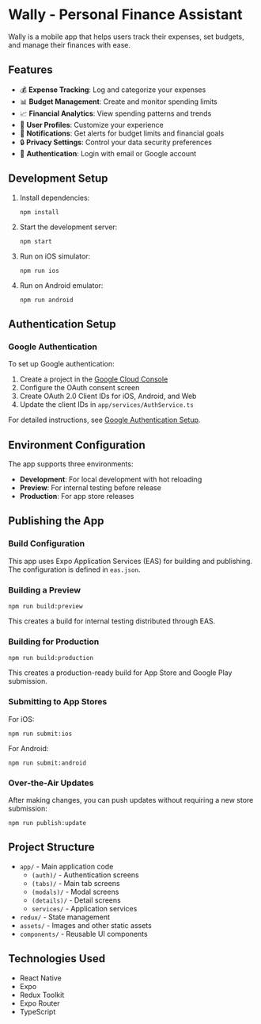 # Wally - Personal Finance Assistant

Wally is a mobile app that helps users track their expenses, set budgets, and manage their finances with ease.

## Features

- 💰 **Expense Tracking**: Log and categorize your expenses
- 📊 **Budget Management**: Create and monitor spending limits
- 📈 **Financial Analytics**: View spending patterns and trends
- 👤 **User Profiles**: Customize your experience
- 🔔 **Notifications**: Get alerts for budget limits and financial goals
- 🔒 **Privacy Settings**: Control your data security preferences
- 🔐 **Authentication**: Login with email or Google account

## Development Setup

1. Install dependencies:
   ```
   npm install
   ```

2. Start the development server:
   ```
   npm start
   ```

3. Run on iOS simulator:
   ```
   npm run ios
   ```

4. Run on Android emulator:
   ```
   npm run android
   ```

## Authentication Setup

### Google Authentication

To set up Google authentication:

1. Create a project in the [Google Cloud Console](https://console.cloud.google.com/)
2. Configure the OAuth consent screen
3. Create OAuth 2.0 Client IDs for iOS, Android, and Web
4. Update the client IDs in `app/services/AuthService.ts`

For detailed instructions, see [Google Authentication Setup](app/services/GoogleAuthREADME.md).

## Environment Configuration

The app supports three environments:

- **Development**: For local development with hot reloading
- **Preview**: For internal testing before release
- **Production**: For app store releases

## Publishing the App

### Build Configuration

This app uses Expo Application Services (EAS) for building and publishing. The configuration is defined in `eas.json`.

### Building a Preview

```
npm run build:preview
```

This creates a build for internal testing distributed through EAS.

### Building for Production

```
npm run build:production
```

This creates a production-ready build for App Store and Google Play submission.

### Submitting to App Stores

For iOS:
```
npm run submit:ios
```

For Android:
```
npm run submit:android
```

### Over-the-Air Updates

After making changes, you can push updates without requiring a new store submission:

```
npm run publish:update
```

## Project Structure

- `app/` - Main application code
  - `(auth)/` - Authentication screens
  - `(tabs)/` - Main tab screens
  - `(modals)/` - Modal screens
  - `(details)/` - Detail screens
  - `services/` - Application services
- `redux/` - State management
- `assets/` - Images and other static assets
- `components/` - Reusable UI components

## Technologies Used

- React Native
- Expo
- Redux Toolkit
- Expo Router
- TypeScript
